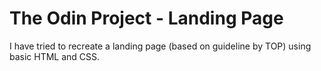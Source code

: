 # The Odin Project - Landing Page
I have tried to recreate a landing page (based on guideline by TOP) using basic HTML and CSS.
